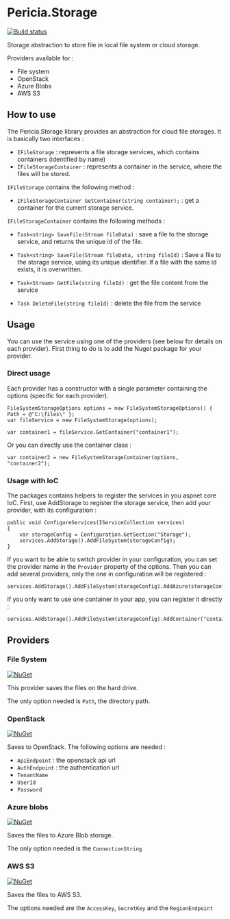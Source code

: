 # Pericia.Storage

[![Build status](https://pericia.visualstudio.com/Pericia.Storage/_apis/build/status/Pericia.FileStorage-CI)](https://pericia.visualstudio.com/Pericia.Storage/_build/latest?definitionId=3)

Storage abstraction to store file in local file system or cloud storage. 

Providers available for :

- File system
- OpenStack
- Azure Blobs
- AWS S3

## How to use

The Pericia.Storage library provides an abstraction for cloud file storages. It is basically two interfaces :

- `IFileStorage` : represents a file storage services, which contains containers (identified by name)
- `IFileStorageContainer` : represents a container in the service, where the files will be stored.

`IFileStorage` contains the following method :

- `IFileStorageContainer GetContainer(string container);` : get a container for the current storage service.

`IFileStorageContainer` contains the following methods :

- `Task<string> SaveFile(Stream fileData)` : save a file to the storage service, and returns the unique id of the file. 

- `Task<string> SaveFile(Stream fileData, string fileId)` : Save a file to the storage service, using its unique identifier. If a file with the same id exists, it is overwritten.

- `Task<Stream> GetFile(string fileId)` : get the file content from the service

- `Task DeleteFile(string fileId)` : delete the file from the service

## Usage

You can use the service using one of the providers (see below for details on each provider). First thing to do is to add the Nuget package for your provider.

### Direct usage

Each provider has a constructor with a single parameter containing the options (specific for each provider). 

	FileSystemStorageOptions options = new FileSystemStorageOptions() { Path = @"C:\files\" };
	var fileService = new FileSystemStorage(options);

	var container1 = fileService.GetContainer("container1");

Or you can directly use the container class :

	var container2 = new FileSystemStorageContainer(options, "container2");

### Usage with IoC

The packages contains helpers to register the services in you aspnet core IoC.
First, use AddStorage to register the storage service, then add your provider, with its configuration :

	public void ConfigureServices(IServiceCollection services)
	{
		var storageConfig = Configuration.GetSection("Storage");
		services.AddStorage().AddFileSystem(storageConfig);
	}

If you want to be able to switch provider in your configuration, you can set the provider name in the `Provider` property of the options. Then you can add several providers, only the one in configuration will be registered :

	services.AddStorage().AddFileSystem(storageConfig).AddAzure(storageConfig).AddOpenStack(storageConfig);

If you only want to use one container in your app, you can register it directly :

	services.AddStorage().AddFileSystem(storageConfig).AddContainer("container1");

## Providers

### File System

[![NuGet](https://img.shields.io/nuget/v/Pericia.Storage.FileSystem.svg)](https://www.nuget.org/packages/Pericia.Storage.FileSystem/)

This provider saves the files on the hard drive.

The only option needed is `Path`, the directory path.

### OpenStack

[![NuGet](https://img.shields.io/nuget/v/Pericia.Storage.OpenStack.svg)](https://www.nuget.org/packages/Pericia.Storage.OpenStack/)

Saves to OpenStack. The following options are needed :

- `ApiEndpoint` : the openstack api url
- `AuthEndpoint` : the authentication url
- `TenantName`
- `UserId`
- `Password`

### Azure blobs

[![NuGet](https://img.shields.io/nuget/v/Pericia.Storage.Azure.svg)](https://www.nuget.org/packages/Pericia.Storage.Azure/)

Saves the files to Azure Blob storage.

The only option needed is the `ConnectionString`

### AWS S3

[![NuGet](https://img.shields.io/nuget/v/Pericia.Storage.Aws.svg)](https://www.nuget.org/packages/Pericia.Storage.Aws/)

Saves the files to AWS S3.

The options needed are the `AccessKey`, `SecretKey` and the `RegionEndpoint`
